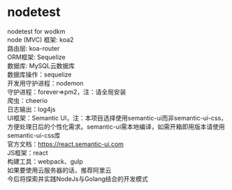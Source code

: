 # nodetest
nodetest for wodkm  
node (MVC) 框架: koa2  
路由层: koa-router  
ORM框架: Sequelize  
数据库: MySQL云数据库  
数据库操作：sequelize  
开发用守护进程：nodemon  
守护进程：forever=>pm2，注：请全局安装  
爬虫：cheerio  
日志输出：log4js  
UI框架：Semantic UI，注：本项目选择使用semantic-ui而非semantic-ui-css，方便处理日后的个性化需求。semantic-ui需本地编译，如需开箱即用版本请使用semantic-ui-css库  
        官方文档：https://react.semantic-ui.com  
JS框架：react  
构建工具：webpack、gulp  
如果要使用云服务器的话，推荐阿里云  
今后将探索并实践NodeJs与Golang结合的开发模式  
